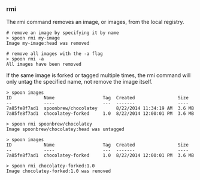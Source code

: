 ### rmi

The rmi command removes an image, or images, from the local registry. 

	# remove an image by specifying it by name
	> spoon rmi my-image
	Image my-image:head was removed

	# remove all images with the -a flag
	> spoon rmi -a
	All images have been removed

If the same image is forked or tagged multiple times, the rmi command will only untag the specified name, not remove the image itself. 

	> spoon images
	ID 			  Name  				Tag	 Created 				Size
	-- 			  ----  				---  -------    			----
	7a85fe8f7ad1  spoonbrew/chocolatey       8/22/2014 11:34:19 AM  3.6 MB
	7a85fe8f7ad1  chocolatey-forked		1.0  8/22/2014 12:00:01 PM  3.6 MB

	> spoon rmi spoonbrew/chocolatey
	Image spoonbrew/chocolatey:head was untagged

	> spoon images
	ID 			  Name  				Tag	 Created 				Size
	-- 			  ----  				---  -------    			----
	7a85fe8f7ad1  chocolatey-forked		1.0  8/22/2014 12:00:01 PM  3.6 MB

	> spoon rmi chocolatey-forked:1.0
	Image chocolatey-forked:1.0 was removed


